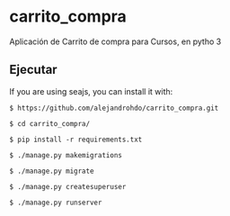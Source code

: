 # carrito_compra
Aplicación de Carrito de compra para Cursos, en pytho 3

## Ejecutar

If you are using seajs, you can install it with:

```
$ https://github.com/alejandrohdo/carrito_compra.git
```

```
$ cd carrito_compra/
```

```
$ pip install -r requirements.txt
```

```
$ ./manage.py makemigrations
```


```
$ ./manage.py migrate
```

```
$ ./manage.py createsuperuser
```

```
$ ./manage.py runserver
```
